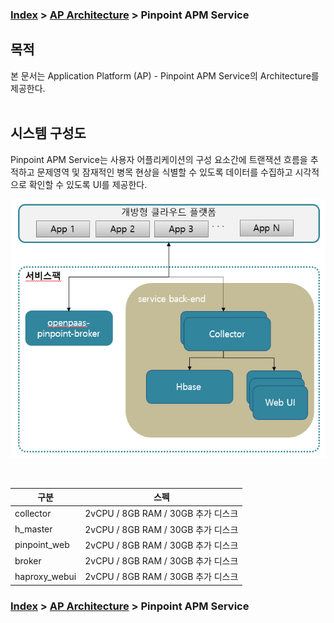 ### [Index](https://github.com/K-PaaS/Guide/blob/master/README.md) > [AP Architecture](../README.md) > Pinpoint APM Service

## 목적
본 문서는 Application Platform (AP) - Pinpoint APM Service의 Architecture를 제공한다.
<br><br>

## 시스템 구성도
Pinpoint APM Service는 사용자 어플리케이션의 구성 요소간에 트랜잭션 흐름을 추적하고 문제영역 및 잠재적인 병목 현상을 식별할 수 있도록 데이터를 수집하고 시각적으로 확인할 수 있도록 UI를 제공한다.


![Pinpoint APM Service Architecture](image/pinpoint_architecture.png)

<br>

| 구분  | 스펙 |
|-------|------|
| collector | 2vCPU / 8GB RAM / 30GB 추가 디스크 |
| h_master | 2vCPU / 8GB RAM / 30GB 추가 디스크 |
| pinpoint_web | 2vCPU / 8GB RAM / 30GB 추가 디스크 |
| broker | 2vCPU / 8GB RAM / 30GB 추가 디스크 |
| haproxy_webui | 2vCPU / 8GB RAM / 30GB 추가 디스크 |



### [Index](https://github.com/K-PaaS/Guide/blob/master/README.md) > [AP Architecture](../README.md) > Pinpoint APM Service

